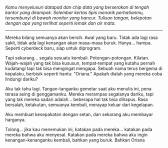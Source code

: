 _Kamu menyelusuri datapad dan chip data yang berserakan di tengah kantor yang dirampok. Selembar kertas tipis menarik perhatianmu, tersembunyi di bawah monitor yang hancur. Tulisan tangan, belepotan dengan apa yang terlihat seperti lemak dan air mata._

---

Mereka bilang semuanya akan bersih. Awal yang baru. Tidak ada lagi rasa sakit, tidak ada lagi kenangan akan masa-masa buruk. Hanya... hampa. Seperti cyberdeck baru, siap untuk diprogram.

Tapi sekarang... segala sesuatu kembali. Potongan-potongan. Kilatan. Wajah-wajah yang tak bisa kususun, tempat-tempat yang kutahu pernah kudatangi tapi tak bisa mengingat mengapa. Sebuah nama terus bergema di kepalaku, berbisik seperti hantu: "Oriana." Apakah dialah yang mereka coba lindungi dariku?

Aku tak tahu lagi. Tangan-tanganku gemetar saat aku menulis ini, pena terasa asing di genggamanku. Mereka merampas segalanya dariku, tapi yang tak mereka sadari adalah... beberapa hal tak bisa dihapus. Rasa bersalah, ketakutan, semuanya kembali, merayap keluar dari kegelapan.

Aku membuat kesepakatan dengan setan, dan sekarang aku membayar harganya.

Tolong... jika kau menemukan ini, katakan pada mereka... katakan pada mereka bahwa aku menyesal. Katakan pada mereka bahwa aku ingin kenangan-kenanganku kembali, bahkan yang buruk. Bahkan Oriana
